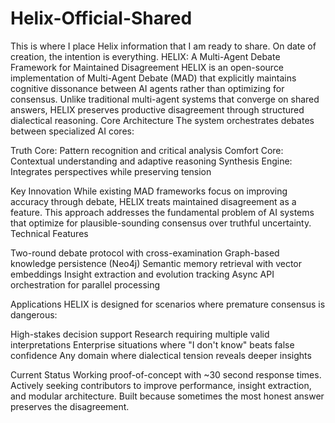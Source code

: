# Helix-Official-Shared
This is where I place Helix information that I am ready to share. On date of creation, the intention is everything.
HELIX: A Multi-Agent Debate Framework for Maintained Disagreement HELIX is an open-source implementation of Multi-Agent Debate (MAD) that explicitly maintains cognitive dissonance between AI agents rather than optimizing for consensus. Unlike traditional multi-agent systems that converge on shared answers, HELIX preserves productive disagreement through structured dialectical reasoning. Core Architecture The system orchestrates debates between specialized AI cores:

Truth Core: Pattern recognition and critical analysis Comfort Core: Contextual understanding and adaptive reasoning Synthesis Engine: Integrates perspectives while preserving tension

Key Innovation While existing MAD frameworks focus on improving accuracy through debate, HELIX treats maintained disagreement as a feature. This approach addresses the fundamental problem of AI systems that optimize for plausible-sounding consensus over truthful uncertainty. Technical Features

Two-round debate protocol with cross-examination Graph-based knowledge persistence (Neo4j) Semantic memory retrieval with vector embeddings Insight extraction and evolution tracking Async API orchestration for parallel processing

Applications HELIX is designed for scenarios where premature consensus is dangerous:

High-stakes decision support Research requiring multiple valid interpretations Enterprise situations where "I don't know" beats false confidence Any domain where dialectical tension reveals deeper insights

Current Status Working proof-of-concept with ~30 second response times. Actively seeking contributors to improve performance, insight extraction, and modular architecture. Built because sometimes the most honest answer preserves the disagreement.
